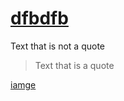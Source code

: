 # [dfbdfb](https://gist.github.com/)
Text that is not a quote

> Text that is a quote

  [iamge](https://myoctocat.com/assets/images/base-octocat.svg)
